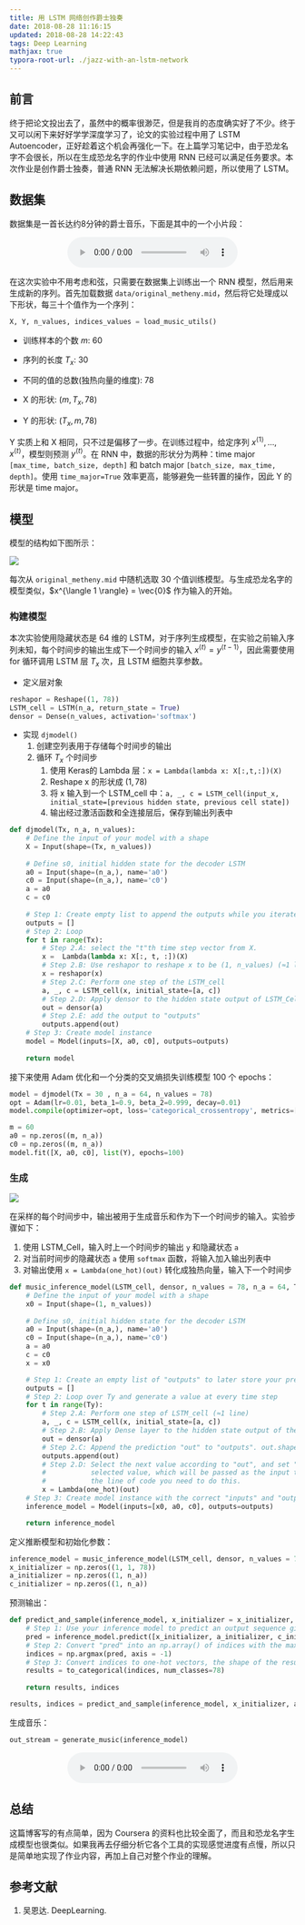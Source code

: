 ```yaml
---
title: 用 LSTM 网络创作爵士独奏
date: 2018-08-28 11:16:15
updated: 2018-08-28 14:22:43
tags: Deep Learning
mathjax: true
typora-root-url: ./jazz-with-an-lstm-network
---
```


## 前言

终于把论文投出去了，虽然中的概率很渺茫，但是我肖的态度确实好了不少。终于又可以闲下来好好学学深度学习了，论文的实验过程中用了 LSTM Autoencoder，正好趁着这个机会再强化一下。在上篇学习笔记中，由于恐龙名字不会很长，所以在生成恐龙名字的作业中使用 RNN 已经可以满足任务要求。本次作业是创作爵士独奏，普通 RNN 无法解决长期依赖问题，所以使用了 LSTM。

<!-- more -->

## 数据集

数据集是一首长达约8分钟的爵士音乐，下面是其中的一个小片段：

<center><audio controls controlsList="nodownload"><source src="https://randy-1251769892.cos.ap-beijing.myqcloud.com/30s_seq.mp3" type="audio/mpeg">Your browser does not support the audio element.</audio></center>

在这次实验中不用考虑和弦，只需要在数据集上训练出一个 RNN 模型，然后用来生成新的序列。首先加载数据 `data/original_metheny.mid`，然后将它处理成以下形状，每三十个值作为一个序列：

``` python
X, Y, n_values, indices_values = load_music_utils()
```

* 训练样本的个数 $m$: 60
* 序列的长度 $T_x$: 30
* 不同的值的总数(独热向量的维度): 78

* X 的形状: $(m, T_x, 78)$
* Y 的形状: $(T_x, m, 78)$

Y 实质上和 X 相同，只不过是偏移了一步。在训练过程中，给定序列 $x^{\langle 1\rangle}, \ldots, x^{\langle t \rangle}$，模型则预测 $y^{\langle t \rangle}$。在 RNN 中，数据的形状分为两种：time major `[max_time, batch_size, depth]` 和 batch major `[batch_size, max_time, depth]`。使用 `time_major=True` 效率更高，能够避免一些转置的操作，因此 Y 的形状是 time major。

## 模型

模型的结构如下图所示：

![](https://s1.ax2x.com/2018/08/29/5BzDah.png)

每次从 `original_metheny.mid` 中随机选取 30 个值训练模型。与生成恐龙名字的模型类似，$x^{\langle 1 \rangle} = \vec{0}$ 作为输入的开始。

### 构建模型

本次实验使用隐藏状态是 64 维的 LSTM，对于序列生成模型，在实验之前输入序列未知，每个时间步的输出生成下一个时间步的输入 $x^{\langle t \rangle}=y^{\langle t-1 \rangle}$，因此需要使用 for 循环调用 LSTM 层 $T_x$ 次，且 LSTM 细胞共享参数。

* 定义层对象

``` python
reshapor = Reshape((1, 78))
LSTM_cell = LSTM(n_a, return_state = True)
densor = Dense(n_values, activation='softmax')
```

* 实现 `djmodel()`
  1. 创建空列表用于存储每个时间步的输出
  2. 循环 $T_x$ 个时间步
     1. 使用 Keras的 Lambda 层：`x = Lambda(lambda x: X[:,t,:])(X)`
     2. Reshape x 的形状成 $(1, 78)$
     3. 将 x 输入到一个 LSTM_cell 中：`a, _, c = LSTM_cell(input_x, initial_state=[previous hidden state, previous cell state])`
     4. 输出经过激活函数和全连接层后，保存到输出列表中

``` python
def djmodel(Tx, n_a, n_values):
    # Define the input of your model with a shape 
    X = Input(shape=(Tx, n_values))
    
    # Define s0, initial hidden state for the decoder LSTM
    a0 = Input(shape=(n_a,), name='a0')
    c0 = Input(shape=(n_a,), name='c0')
    a = a0
    c = c0
    
    # Step 1: Create empty list to append the outputs while you iterate (≈1 line)
    outputs = []
    # Step 2: Loop
    for t in range(Tx):
        # Step 2.A: select the "t"th time step vector from X. 
        x =  Lambda(lambda x: X[:, t, :])(X)
        # Step 2.B: Use reshapor to reshape x to be (1, n_values) (≈1 line)
        x = reshapor(x)
        # Step 2.C: Perform one step of the LSTM_cell
        a, _, c = LSTM_cell(x, initial_state=[a, c])
        # Step 2.D: Apply densor to the hidden state output of LSTM_Cell
        out = densor(a)
        # Step 2.E: add the output to "outputs"
        outputs.append(out)
    # Step 3: Create model instance
    model = Model(inputs=[X, a0, c0], outputs=outputs)
    
    return model
```

接下来使用 Adam 优化和一个分类的交叉熵损失训练模型 100 个 epochs：

``` python
model = djmodel(Tx = 30 , n_a = 64, n_values = 78)
opt = Adam(lr=0.01, beta_1=0.9, beta_2=0.999, decay=0.01)
model.compile(optimizer=opt, loss='categorical_crossentropy', metrics=['accuracy'])

m = 60
a0 = np.zeros((m, n_a))
c0 = np.zeros((m, n_a))
model.fit([X, a0, c0], list(Y), epochs=100)
```

### 生成

![](https://s1.ax2x.com/2018/08/29/5BzTJu.png)

在采样的每个时间步中，输出被用于生成音乐和作为下一个时间步的输入。实验步骤如下：

1. 使用 LSTM_Cell，输入时上一个时间步的输出 `y` 和隐藏状态 `a`
2. 对当前时间步的隐藏状态 `a` 使用 `softmax` 函数，将输入加入输出列表中
3. 对输出使用 `x = Lambda(one_hot)(out)` 转化成独热向量，输入下一个时间步

``` python
def music_inference_model(LSTM_cell, densor, n_values = 78, n_a = 64, Ty = 100):
    # Define the input of your model with a shape 
    x0 = Input(shape=(1, n_values))
    
    # Define s0, initial hidden state for the decoder LSTM
    a0 = Input(shape=(n_a,), name='a0')
    c0 = Input(shape=(n_a,), name='c0')
    a = a0
    c = c0
    x = x0

    # Step 1: Create an empty list of "outputs" to later store your predicted values (≈1 line)
    outputs = []
    # Step 2: Loop over Ty and generate a value at every time step
    for t in range(Ty):
        # Step 2.A: Perform one step of LSTM_cell (≈1 line)
        a, _, c = LSTM_cell(x, initial_state=[a, c])
        # Step 2.B: Apply Dense layer to the hidden state output of the LSTM_cell (≈1 line)
        out = densor(a)
        # Step 2.C: Append the prediction "out" to "outputs". out.shape = (None, 78) (≈1 line)
        outputs.append(out)
        # Step 2.D: Select the next value according to "out", and set "x" to be the one-hot representation of the
        #           selected value, which will be passed as the input to LSTM_cell on the next step. We have provided 
        #           the line of code you need to do this. 
        x = Lambda(one_hot)(out)
    # Step 3: Create model instance with the correct "inputs" and "outputs" (≈1 line)
    inference_model = Model(inputs=[x0, a0, c0], outputs=outputs)

    return inference_model
```

定义推断模型和初始化参数：

``` python
inference_model = music_inference_model(LSTM_cell, densor, n_values = 78, n_a = 64, Ty = 50)
x_initializer = np.zeros((1, 1, 78))
a_initializer = np.zeros((1, n_a))
c_initializer = np.zeros((1, n_a))
```

预测输出：

``` python
def predict_and_sample(inference_model, x_initializer = x_initializer, a_initializer = a_initializer, c_initializer = c_initializer):
    # Step 1: Use your inference model to predict an output sequence given x_initializer, a_initializer and c_initializer.
    pred = inference_model.predict([x_initializer, a_initializer, c_initializer])
    # Step 2: Convert "pred" into an np.array() of indices with the maximum probabilities
    indices = np.argmax(pred, axis = -1)
    # Step 3: Convert indices to one-hot vectors, the shape of the results should be (1, )
    results = to_categorical(indices, num_classes=78)
    
    return results, indices

results, indices = predict_and_sample(inference_model, x_initializer, a_initializer, c_initializer)
```

生成音乐：

``` python
out_stream = generate_music(inference_model)
```

<center><audio controls controlsList="nodownload"><source src="https://randy-1251769892.cos.ap-beijing.myqcloud.com/30s_trained_model.mp3" type="audio/mpeg">Your browser does not support the audio element.</audio></center>

## 总结

这篇博客写的有点简单，因为 Coursera 的资料也比较全面了，而且和恐龙名字生成模型也很类似。如果我再去仔细分析它各个工具的实现感觉进度有点慢，所以只是简单地实现了作业内容，再加上自己对整个作业的理解。

## 参考文献

1. 吴恩达. DeepLearning. 